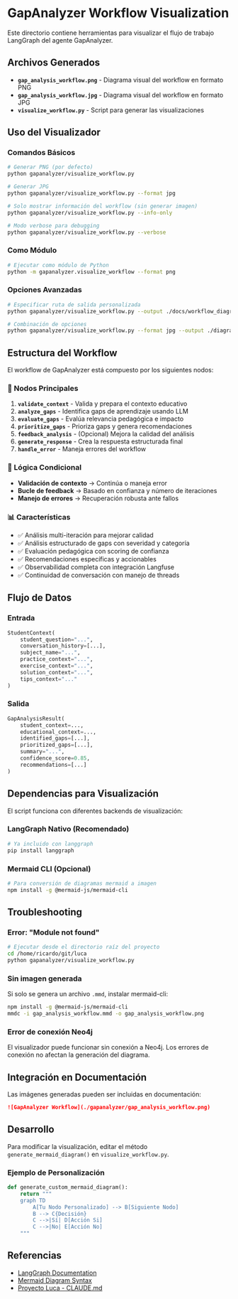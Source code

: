 # GapAnalyzer Workflow Visualization

Este directorio contiene herramientas para visualizar el flujo de trabajo LangGraph del agente GapAnalyzer.

## Archivos Generados

- **`gap_analysis_workflow.png`** - Diagrama visual del workflow en formato PNG
- **`gap_analysis_workflow.jpg`** - Diagrama visual del workflow en formato JPG  
- **`visualize_workflow.py`** - Script para generar las visualizaciones

## Uso del Visualizador

### Comandos Básicos

```bash
# Generar PNG (por defecto)
python gapanalyzer/visualize_workflow.py

# Generar JPG
python gapanalyzer/visualize_workflow.py --format jpg

# Solo mostrar información del workflow (sin generar imagen)
python gapanalyzer/visualize_workflow.py --info-only

# Modo verbose para debugging
python gapanalyzer/visualize_workflow.py --verbose
```

### Como Módulo

```bash
# Ejecutar como módulo de Python
python -m gapanalyzer.visualize_workflow --format png
```

### Opciones Avanzadas

```bash
# Especificar ruta de salida personalizada
python gapanalyzer/visualize_workflow.py --output ./docs/workflow_diagram.png

# Combinación de opciones
python gapanalyzer/visualize_workflow.py --format jpg --output ./diagrams/ --verbose
```

## Estructura del Workflow

El workflow de GapAnalyzer está compuesto por los siguientes nodos:

### 🔄 Nodos Principales

1. **`validate_context`** - Valida y prepara el contexto educativo
2. **`analyze_gaps`** - Identifica gaps de aprendizaje usando LLM
3. **`evaluate_gaps`** - Evalúa relevancia pedagógica e impacto
4. **`prioritize_gaps`** - Prioriza gaps y genera recomendaciones
5. **`feedback_analysis`** - (Opcional) Mejora la calidad del análisis
6. **`generate_response`** - Crea la respuesta estructurada final
7. **`handle_error`** - Maneja errores del workflow

### 🔀 Lógica Condicional

- **Validación de contexto** → Continúa o maneja error
- **Bucle de feedback** → Basado en confianza y número de iteraciones
- **Manejo de errores** → Recuperación robusta ante fallos

### 📊 Características

- ✅ Análisis multi-iteración para mejorar calidad
- ✅ Análisis estructurado de gaps con severidad y categoría
- ✅ Evaluación pedagógica con scoring de confianza
- ✅ Recomendaciones específicas y accionables
- ✅ Observabilidad completa con integración Langfuse
- ✅ Continuidad de conversación con manejo de threads

## Flujo de Datos

### Entrada
```python
StudentContext(
    student_question="...",
    conversation_history=[...],
    subject_name="...",
    practice_context="...",
    exercise_context="...",
    solution_context="...",
    tips_context="..."
)
```

### Salida
```python
GapAnalysisResult(
    student_context=...,
    educational_context=...,
    identified_gaps=[...],
    prioritized_gaps=[...],
    summary="...",
    confidence_score=0.85,
    recommendations=[...]
)
```

## Dependencias para Visualización

El script funciona con diferentes backends de visualización:

### LangGraph Nativo (Recomendado)
```bash
# Ya incluido con langgraph
pip install langgraph
```

### Mermaid CLI (Opcional)
```bash
# Para conversión de diagramas mermaid a imagen
npm install -g @mermaid-js/mermaid-cli
```

## Troubleshooting

### Error: "Module not found"
```bash
# Ejecutar desde el directorio raíz del proyecto
cd /home/ricardo/git/luca
python gapanalyzer/visualize_workflow.py
```

### Sin imagen generada
Si solo se genera un archivo `.mmd`, instalar mermaid-cli:
```bash
npm install -g @mermaid-js/mermaid-cli
mmdc -i gap_analysis_workflow.mmd -o gap_analysis_workflow.png
```

### Error de conexión Neo4j
El visualizador puede funcionar sin conexión a Neo4j. Los errores de conexión no afectan la generación del diagrama.

## Integración en Documentación

Las imágenes generadas pueden ser incluidas en documentación:

```markdown
![GapAnalyzer Workflow](./gapanalyzer/gap_analysis_workflow.png)
```

## Desarrollo

Para modificar la visualización, editar el método `generate_mermaid_diagram()` en `visualize_workflow.py`.

### Ejemplo de Personalización

```python
def generate_custom_mermaid_diagram():
    return """
    graph TD
        A[Tu Nodo Personalizado] --> B[Siguiente Nodo]
        B --> C{Decisión}
        C -->|Sí| D[Acción Si]
        C -->|No| E[Acción No]
    """
```

## Referencias

- [LangGraph Documentation](https://langchain-ai.github.io/langgraph/)
- [Mermaid Diagram Syntax](https://mermaid.js.org/syntax/)
- [Proyecto Luca - CLAUDE.md](../CLAUDE.md)